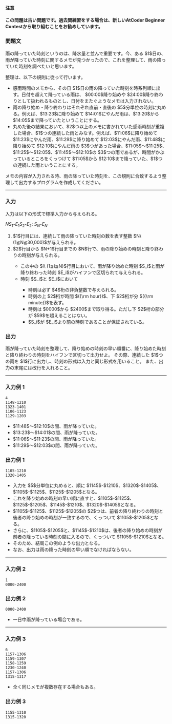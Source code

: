 
<div>

<div>

#### **注意**

<p>

<b>
この問題は古い問題です。過去問練習をする場合は、新しいAtCoder Beginner Contestから取り組むことをお勧めしています。
</b>

</p>

### **問題文**

<section>
雨の降っていた時刻というのは、降水量と並んで重要です。今、ある $1$日の、雨が降っていた時刻に関するメモが見つかったので、これを整理して、雨の降っていた時刻を調べたいと思います。

整理は、以下の規則に従って行います。

<ul>

<li>
感雨時間のメモから、その日 $1$日の雨の降っていた時刻を時系列順に出す。日付を超えて降っている雨は、 $00:00$降り始めや $24:00$降り終わりとして扱われるものとし、日付をまたぐようなメモは入力されない。

</li>

<li>
雨の降り始め・降り終わりはそれぞれ直前・直後の $5$分単位の時刻に丸める。例えば、$13:23$に降り始めて $14:01$にやんだ雨は、$13:20$から $14:05$まで降っていたということにする。

</li>

<li>
丸めた後の結果において、$2$つ以上のメモに書かれていた感雨時刻が重複した場合、$1$つの連続した雨とみなす。例えば、$11:06$に降り始めて $11:23$にやんだ雨、$11:29$に降り始めて $12:03$にやんだ雨、$11:48$に降り始めて $12:10$にやんだ雨の $3$つがあった場合、$11:05$〜$11:25$、$11:25$〜$12:05$、$11:45$〜$12:10$の $3$つの雨であるが、時間がかぶっているところをくっつけて $11:05$から $12:10$まで降っていた、$1$つの連続した雨ということにする。

</li>

</ul>

メモの内容が入力される時、雨の降っていた時刻を、この規則に合致するよう整理して出力するプログラムを作成してください。

</section>

</div>

---

<div>

### **入力**

<section>
入力は以下の形式で標準入力から与えられる。

<div>

$N$$S_1$-$E_1$$S_2$-$E_2$:
$S_N$-$E_N$
</div>

<ol>

<li>
$1$行目には、連続して雨の降っていた時刻の数を表す整数 $N\ (1≦N≦30,000)$が与えられる。
</li>

<li>
$2$行目から $N+1$行目までの $N$行で、雨の降り始めの時刻と降り終わりの時刻が与えられる。
</li>

<ul>

<li>
この中の $i\ (1≦i≦N)$行目において、雨が降り始めた時刻 $S_i$と雨が降り終わった時刻 $E_i$がハイフンで区切られて与えられる。
</li>

<li>
時刻 $S_i$と $E_i$において
</li>

<ul>

<li>
時刻は必ず $4$桁の非負整数で与えられる。
</li>

<li>
時刻の上 $2$桁が時間 $({\rm hour})$、下 $2$桁が分 $({\rm minute})$を表す。
</li>

<li>
時刻は $0000$から $2400$まで取り得る。ただし下 $2$桁の部分が $59$を超えることはない。
</li>

<li>
$S_i$が $E_i$より前の時刻であることが保証されている。
</li>

</ul>

</ul>

</ol>

</section>

</div>

<div>

### **出力**

<section>
雨が降っていた時刻を整理して、降り始めの時刻の早い順番に、降り始めた時刻と降り終わりの時刻をハイフンで区切って出力せよ。
その際、連続した $1$つの雨を $1$行に出力し、時刻の形式は入力と同じ形式を用いること。
また、出力の末尾には改行を入れること。

</section>

</div>

---

<div>

### **入力例 1**

<section>

```
4
1148-1210
1323-1401
1106-1123
1129-1203
```

<ul>

<li>
$11:48$〜$12:10$の間、雨が降っていた。
</li>

<li>
$13:23$〜$14:01$の間、雨が降っていた。
</li>

<li>
$11:06$〜$11:23$の間、雨が降っていた。
</li>

<li>
$11:29$〜$12:03$の間、雨が降っていた。
</li>

</ul>

</section>

</div>

<div>

### **出力例 1**

<section>

```
1105-1210
1320-1405
```

<ul>

<li>
入力を $5$分単位に丸めると、順に $1145$-$1210$、$1320$-$1405$、$1105$-$1125$、$1125$-$1205$となる。
</li>

<li>
これを降り始めの時刻の早い順に直すと、$1105$-$1125$、$1125$-$1205$、$1145$-$1210$、$1320$-$1405$となる。
</li>

<li>
$1105$-$1125$、$1125$-$1205$の $2$つは、前者の降り終わりの時刻と後者の降り始めの時刻が一致するので、くっついて $1105$-$1205$となる。
</li>

<li>
さらに、$1105$-$1205$と、$1145$-$1210$は、後者の降り始めの時刻が前者の降っている時刻の間に入るので、くっついて $1105$-$1210$となる。
</li>

<li>
そのため、結局この例のような出力となる。
</li>

<li>
なお、出力は雨の降った時刻の早い順でなければならない。
</li>

</ul>

</section>

</div>

---

<div>

### **入力例 2**

<section>

```
1
0000-2400
```

</section>

</div>

<div>

### **出力例 2**

<section>

```
0000-2400
```

<ul>

<li>
一日中雨が降っている場合である。
</li>

</ul>

</section>

</div>

---

<div>

### **入力例 3**

<section>

```
6
1157-1306
1159-1307
1158-1259
1230-1240
1157-1306
1315-1317
```

<ul>

<li>
全く同じメモが複数存在する場合もある。
</li>

</ul>

</section>

</div>

<div>

### **出力例 3**

<section>

```
1155-1310
1315-1320
```

</section>

</div>

</div>
